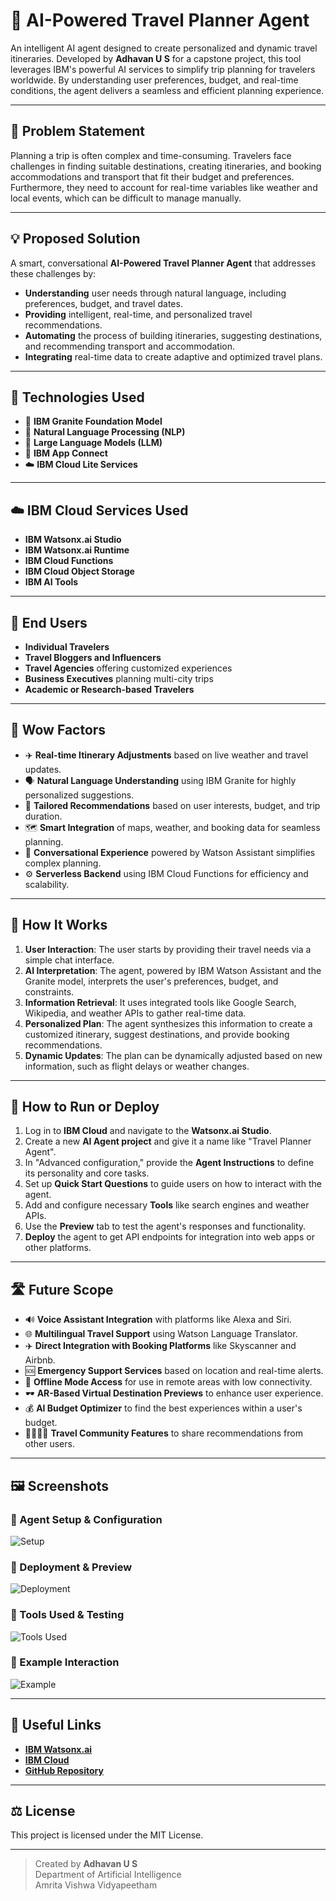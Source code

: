# 🤖 AI-Powered Travel Planner Agent

An intelligent AI agent designed to create personalized and dynamic travel itineraries. Developed by **Adhavan U S** for a capstone project, this tool leverages IBM's powerful AI services to simplify trip planning for travelers worldwide. By understanding user preferences, budget, and real-time conditions, the agent delivers a seamless and efficient planning experience.

---

## 🧩 Problem Statement

Planning a trip is often complex and time-consuming. Travelers face challenges in finding suitable destinations, creating itineraries, and booking accommodations and transport that fit their budget and preferences. Furthermore, they need to account for real-time variables like weather and local events, which can be difficult to manage manually. 

---

## 💡 Proposed Solution

A smart, conversational **AI-Powered Travel Planner Agent** that addresses these challenges by:
* **Understanding** user needs through natural language, including preferences, budget, and travel dates.
* **Providing** intelligent, real-time, and personalized travel recommendations.
* **Automating** the process of building itineraries, suggesting destinations, and recommending transport and accommodation.
* **Integrating** real-time data to create adaptive and optimized travel plans.

---

## 🧠 Technologies Used

* 🧱 **IBM Granite Foundation Model**
* 🧠 **Natural Language Processing (NLP)**
* 🤖 **Large Language Models (LLM)**
* 🔌 **IBM App Connect**
* ☁️ **IBM Cloud Lite Services**

---

## ☁️ IBM Cloud Services Used

* **IBM Watsonx.ai Studio**
* **IBM Watsonx.ai Runtime**
* **IBM Cloud Functions**
* **IBM Cloud Object Storage**
* **IBM AI Tools**

---

## 👥 End Users

* **Individual Travelers**
* **Travel Bloggers and Influencers**
* **Travel Agencies** offering customized experiences
* **Business Executives** planning multi-city trips
* **Academic or Research-based Travelers**

---

## 🌟 Wow Factors

* ✈️ **Real-time Itinerary Adjustments** based on live weather and travel updates.
* 🗣️ **Natural Language Understanding** using IBM Granite for highly personalized suggestions.
* 🎯 **Tailored Recommendations** based on user interests, budget, and trip duration.
* 🗺️ **Smart Integration** of maps, weather, and booking data for seamless planning.
* 💬 **Conversational Experience** powered by Watson Assistant simplifies complex planning.
* ⚙️ **Serverless Backend** using IBM Cloud Functions for efficiency and scalability.

---

## 🚀 How It Works

1. **User Interaction**: The user starts by providing their travel needs via a simple chat interface.
2. **AI Interpretation**: The agent, powered by IBM Watson Assistant and the Granite model, interprets the user's preferences, budget, and constraints.
3. **Information Retrieval**: It uses integrated tools like Google Search, Wikipedia, and weather APIs to gather real-time data.
4. **Personalized Plan**: The agent synthesizes this information to create a customized itinerary, suggest destinations, and provide booking recommendations.
5. **Dynamic Updates**: The plan can be dynamically adjusted based on new information, such as flight delays or weather changes.

---

## 📌 How to Run or Deploy

1. Log in to **IBM Cloud** and navigate to the **Watsonx.ai Studio**.
2. Create a new **AI Agent project** and give it a name like "Travel Planner Agent".
3. In "Advanced configuration," provide the **Agent Instructions** to define its personality and core tasks.
4. Set up **Quick Start Questions** to guide users on how to interact with the agent.
5. Add and configure necessary **Tools** like search engines and weather APIs.
6. Use the **Preview** tab to test the agent's responses and functionality.
7. **Deploy** the agent to get API endpoints for integration into web apps or other platforms.

---

## 🛣️ Future Scope

* 🔊 **Voice Assistant Integration** with platforms like Alexa and Siri.
* 🌐 **Multilingual Travel Support** using Watson Language Translator.
* ✈️ **Direct Integration with Booking Platforms** like Skyscanner and Airbnb.
* 🆘 **Emergency Support Services** based on location and real-time alerts.
* 📲 **Offline Mode Access** for use in remote areas with low connectivity.
* 🕶️ **AR-Based Virtual Destination Previews** to enhance user experience.
* 💰 **AI Budget Optimizer** to find the best experiences within a user's budget.
* 👨‍👩‍👧‍👦 **Travel Community Features** to share recommendations from other users.

---

## 🖼️ Screenshots

### 🔹 Agent Setup & Configuration
![Setup](https://i.imgur.com/5Jz8wV1.png)

### 🔹 Deployment & Preview
![Deployment](https://i.imgur.com/Qk9rVd2.png)

### 🔹 Tools Used & Testing
![Tools Used](https://i.imgur.com/1BwF3xH.png)

### 🔹 Example Interaction
![Example](https://i.imgur.com/2sJ1xG3.png)

---

## 🔗 Useful Links

* **[IBM Watsonx.ai](https://www.ibm.com/products/watsonx-ai)**
* **[IBM Cloud](https://cloud.ibm.com)**
* **[GitHub Repository](https://github.com/your-repo-link)**

---

## ⚖️ License

This project is licensed under the MIT License.

---

> Created by **Adhavan U S**  
> Department of Artificial Intelligence  
> Amrita Vishwa Vidyapeetham

